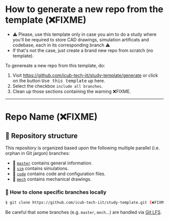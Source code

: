 # How to generate a new repo from the template (❌FIXME)
- ⚠️ Please, use this template only in case you aim to do a study where you'll be required to store CAD drawings, simulation artificats and codebase, each in its corresponding branch ⚠️
- If that's not the case, just create a brand new repo from scratch (no template).

To genereate a new repo from this template, do:
1. Visit https://github.com/icub-tech-iit/study-template/generate or click on the button <kbd>Use this template</kbd> up here.
2. Select the checkbox `include all branches`.
3. Clean up those sections containing the warning ❌FIXME. 
---

Repo Name (❌FIXME)
===================

## 🌿 Repository structure
This repository is organized based upon the following multiple parallel (i.e. orphan in Git jargon) branches:
- 🔘 [`master`](../../tree/master) contains general information.
- 🔘 [`sim`](../../tree/sim) contains simulations.
- 🔘 [`code`](../../tree/code) contains code and configuration files.
- 🔘 [`mech`](../../tree/mech) contains mechanical drawings.

### 🔽 How to clone specific branches locally
```sh
$ git clone https://github.com/icub-tech-iit/study-template.git (❌FIXME) --single-branch --branch <branch-name>
```

Be careful that some branches (e.g. `master`, `mech`...) are handled via [Git LFS](https://help.github.com/en/articles/installing-git-large-file-storage).
